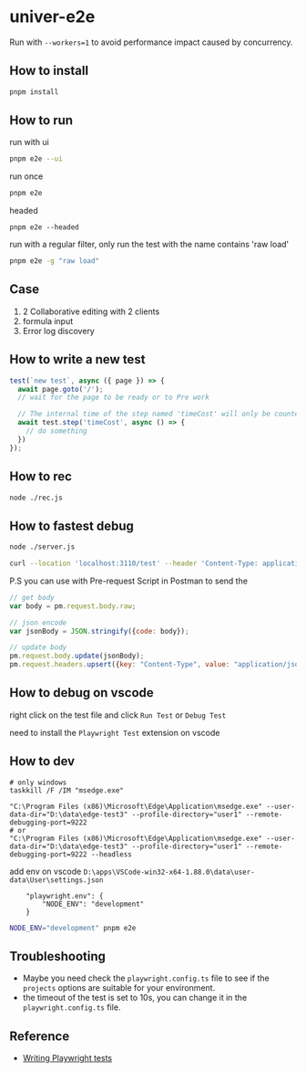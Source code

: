 # univer-e2e

Run with `--workers=1` to avoid performance impact caused by concurrency.

## How to install

```bash
pnpm install
```

## How to run

run with ui
```bash
pnpm e2e --ui
```

run once
```bash
pnpm e2e
```

headed
```
pnpm e2e --headed
```

run with a regular filter, only run the test with the name contains 'raw load'
```bash
pnpm e2e -g "raw load"
```

## Case

1. 2 Collaborative editing with 2 clients
2. formula input
3. Error log discovery

## How to write a new test

```typescript
test(`new test`, async ({ page }) => {
  await page.goto('/');
  // wait for the page to be ready or to Pre work

  // The internal time of the step named 'timeCost' will only be counted
  await test.step('timeCost', async () => {
    // do something    
  })
});
```


## How to rec

```bash
node ./rec.js
```

## How to fastest debug
  
```bash
node ./server.js

curl --location 'localhost:3110/test' --header 'Content-Type: application/json' --data-raw '{"code":"page.goto(\"http://127.0.0.1:3110\")"}'
```
P.S you can use with Pre-request Script in Postman to send the

```js
// get body
var body = pm.request.body.raw;

// json encode
var jsonBody = JSON.stringify({code: body});

// update body
pm.request.body.update(jsonBody);
pm.request.headers.upsert({key: "Content-Type", value: "application/json"});
```

## How to debug on vscode

right click on the test file and click `Run Test` or `Debug Test`

need to install the `Playwright Test` extension on vscode

## How to dev

```
# only windows
taskkill /F /IM "msedge.exe"

"C:\Program Files (x86)\Microsoft\Edge\Application\msedge.exe" --user-data-dir="D:\data\edge-test3" --profile-directory="user1" --remote-debugging-port=9222
# or
"C:\Program Files (x86)\Microsoft\Edge\Application\msedge.exe" --user-data-dir="D:\data\edge-test3" --profile-directory="user1" --remote-debugging-port=9222 --headless
```

add env on vscode `D:\apps\VSCode-win32-x64-1.88.0\data\user-data\User\settings.json`
```
    "playwright.env": {
        "NODE_ENV": "development"
    }
```

```bash
NODE_ENV="development" pnpm e2e
```


## Troubleshooting

- Maybe you need check the `playwright.config.ts` file to see if the `projects` options are suitable for your environment.
- the timeout of the test is set to 10s, you can change it in the `playwright.config.ts` file.

## Reference

- [Writing Playwright tests](https://playwright.dev/docs/intro)